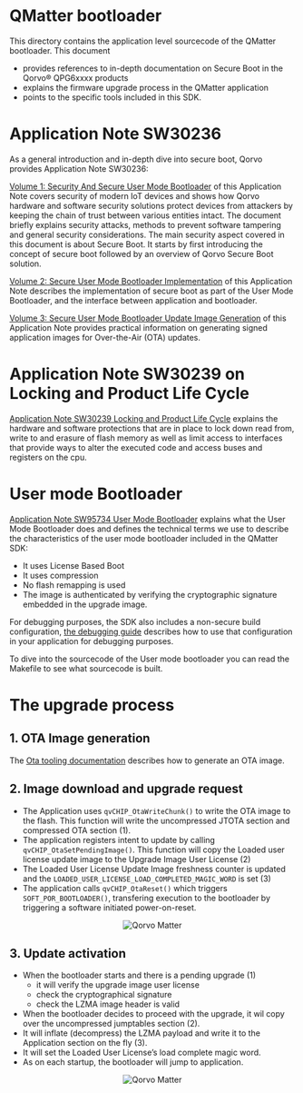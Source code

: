 # QMatter bootloader

This directory contains the application level sourcecode of the QMatter bootloader. This document

- provides references to in-depth documentation on Secure Boot in the Qorvo&reg; QPG6xxxx products
- explains the firmware upgrade process in the QMatter application
- points to the specific tools included in this SDK.

# Application Note SW30236

As a general introduction and in-depth dive into secure boot, Qorvo provides Application Note SW30236:

[Volume 1: Security And Secure User Mode Bootloader](../../Documents/Application%20Notes/Bootloader/SW30236_AN_Vol_1_Security_And_Secure_User_Mode_Bootloader.pdf)
of this Application Note covers security of modern IoT devices and shows how Qorvo hardware and software
security solutions protect devices from attackers by keeping the chain of trust between various entities
intact. The document briefly explains security attacks, methods to prevent software tampering and
general security considerations. The main security aspect covered in this document is about Secure
Boot. It starts by first introducing the concept of secure boot followed by an overview of Qorvo Secure
Boot solution.


[Volume 2: Secure User Mode Bootloader Implementation](../../Documents/Application%20Notes/Bootloader/SW30236_AN_Vol_2_Secure_User_Mode_Bootloader_Implementation.pdf)
of this Application Note describes the implementation of secure boot as part of the User Mode Bootloader, and the interface between application and bootloader.


[Volume 3: Secure User Mode Bootloader Update Image Generation](../../Documents/Application%20Notes/Bootloader/SW30236_AN_Vol_3_Secure_User_Mode_Bootloader_Update_Image_Gen.pdf)
of this Application Note provides practical information on generating signed application images for Over-the-Air (OTA) updates.

# Application Note SW30239 on Locking and Product Life Cycle

[Application Note SW30239 Locking and Product Life Cycle](../../Documents/Application%20Notes/Bootloader/SW30239_AN_Locking_And_Product_Life_Cycle.pdf)
explains the hardware and software protections that are in place to lock down read from,
write to and erasure of flash memory as well as limit access to interfaces that provide ways to alter
the executed code and access buses and registers on the cpu.


# User mode Bootloader

[Application Note SW95734 User Mode Bootloader](../../Documents/Application%20Notes/Bootloader/SW95734_AN_User_Mode_Bootloader.pdf)
explains what the User Mode Bootloader does and defines the technical terms we use to describe the
characteristics of the user mode bootloader included in the QMatter SDK:

- It uses License Based Boot
- It uses compression
- No flash remapping is used
- The image is authenticated by verifying the cryptographic signature embedded in the upgrade image.

For debugging purposes, the SDK also includes a non-secure build configuration,
[the debugging guide](../../Documents/Guides/debugging_with_segger_ozone.md) describes how to use
that configuration in your application for debugging purposes.

To dive into the sourcecode of the User mode bootloader you can read the Makefile to see
what sourcecode is built.

# The upgrade process
## 1. OTA Image generation

The [Ota tooling documentation](../../Tools/Ota/README.md) describes how to generate an OTA image.

## 2. Image download and upgrade request

- The Application uses `qvCHIP_OtaWriteChunk()` to write the OTA image to the flash.  This function will write the uncompressed JTOTA section and compressed OTA section (1).
- The application registers intent to update by calling `qvCHIP_OtaSetPendingImage()`. This function will copy the Loaded user license update image to the Upgrade Image User License (2)
- The Loaded User License Update Image freshness counter is updated and the `LOADED_USER_LICENSE_LOAD_COMPLETED_MAGIC_WORD` is set (3)
- The application calls `qvCHIP_OtaReset()` which triggers `SOFT_POR_BOOTLOADER()`, transfering execution to the bootloader by triggering a software initiated power-on-reset.

<div align="center">
  <img src="Images/upgrade-part1-application.png" alt="Qorvo Matter">
</div>

## 3. Update activation

- When the bootloader starts and there is a pending upgrade (1)
  - it will verify the upgrade image user license
  - check the cryptographical signature
  - check the LZMA image header is valid
- When the bootloader decides to proceed with the upgrade, it wil copy over the uncompressed jumptables section (2).
- It will inflate (decompress) the LZMA payload and write it to the Application section on the fly (3).
- It will set the Loaded User License’s load complete magic word.
- As on each startup, the bootloader will jump to application.

<div align="center">
  <img src="Images/upgrade-part2-bootloader.png" alt="Qorvo Matter">
</div>
